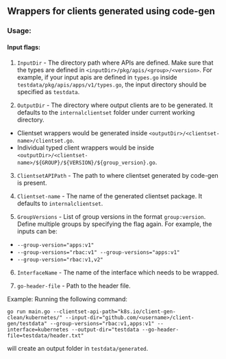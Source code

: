 ## Wrappers for clients generated using code-gen

### Usage:

#### Input flags:

1. `InputDir` - The directory path where APIs are defined. Make sure that the types are defined in `<inputDir>/pkg/apis/<group>/<version>`. For example, if your input apis are defined in `types.go` inside `testdata/pkg/apis/apps/v1/types.go`, the input directory should be specified as `testdata`.

2. `OutputDir` - The directory where output clients are to be generated. It defaults to the `internalclientset` folder under current working directory.
- Clientset wrappers would be generated inside `<outputDir>/<clientset-name>/clientset.go`.
- Individual typed client wrappers would be inside `<outputDir>/<clientset-name>/${GROUP}/${VERSION}/${group_version}.go`.

3. `ClientsetAPIPath` - The path to where clientset generated by code-gen is present.

4. `Clientset-name` - The name of the generated clientset package. It defaults to `internalclientset`.

5. `GroupVersions` - List of group versions in the format `group:version`. Define multiple groups by specifying the flag again. For example, the inputs can be: 
- `--group-version="apps:v1"`
- `--group-versions="rbac:v1" --group-versions="apps:v1"`
- `--group-version="rbac:v1,v2"`

6. `InterfaceName` - The name of the interface which needs to be wrapped.

7. `go-header-file` - Path to the header file.

Example:
Running the following command:

```
go run main.go --clientset-api-path="k8s.io/client-gen-clean/kubernetes/" --input-dir="github.com/<username>/client-gen/testdata" --group-versions="rbac:v1,apps:v1" --interface=kubernetes --output-dir="testdata --go-header-file=testdata/header.txt"
```

will create an output folder in `testdata/generated`.